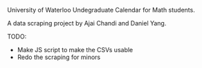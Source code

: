 University of Waterloo Undegraduate Calendar for Math students.

A data scraping project by Ajai Chandi and Daniel Yang.

TODO:
- Make JS script to make the CSVs usable
- Redo the scraping for minors
